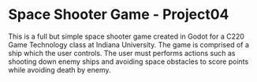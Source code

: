 # Space Shooter Game - Project04

This is a full but simple space shooter game created in Godot for a C220 Game Technology class at Indiana University. The game is comprised of a ship which the user controls. The user must performs actions such as shooting down enemy ships and avoiding space obstacles to score points while avoiding death by enemy.
